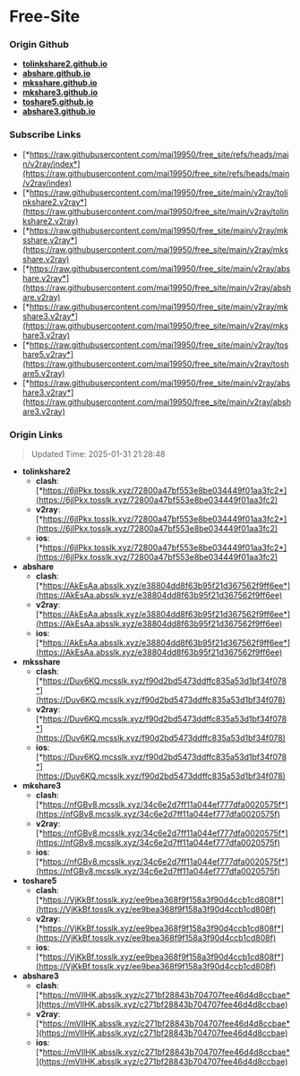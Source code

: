# Free-Site

### Origin Github

- [**tolinkshare2.github.io**](https://github.com/tolinkshare2/tolinkshare2.github.io)
- [**abshare.github.io**](https://github.com/abshare/abshare.github.io)
- [**mksshare.github.io**](https://github.com/mksshare/mksshare.github.io)
- [**mkshare3.github.io**](https://github.com/mkshare3/mkshare3.github.io)
- [**toshare5.github.io**](https://github.com/toshare5/toshare5.github.io)
- [**abshare3.github.io**](https://github.com/abshare3/abshare3.github.io)

### Subscribe Links

- [*https://raw.githubusercontent.com/mai19950/free_site/refs/heads/main/v2ray/index*](https://raw.githubusercontent.com/mai19950/free_site/refs/heads/main/v2ray/index)
- [*https://raw.githubusercontent.com/mai19950/free_site/main/v2ray/tolinkshare2.v2ray*](https://raw.githubusercontent.com/mai19950/free_site/main/v2ray/tolinkshare2.v2ray)
- [*https://raw.githubusercontent.com/mai19950/free_site/main/v2ray/mksshare.v2ray*](https://raw.githubusercontent.com/mai19950/free_site/main/v2ray/mksshare.v2ray)
- [*https://raw.githubusercontent.com/mai19950/free_site/main/v2ray/abshare.v2ray*](https://raw.githubusercontent.com/mai19950/free_site/main/v2ray/abshare.v2ray)
- [*https://raw.githubusercontent.com/mai19950/free_site/main/v2ray/mkshare3.v2ray*](https://raw.githubusercontent.com/mai19950/free_site/main/v2ray/mkshare3.v2ray)
- [*https://raw.githubusercontent.com/mai19950/free_site/main/v2ray/toshare5.v2ray*](https://raw.githubusercontent.com/mai19950/free_site/main/v2ray/toshare5.v2ray)
- [*https://raw.githubusercontent.com/mai19950/free_site/main/v2ray/abshare3.v2ray*](https://raw.githubusercontent.com/mai19950/free_site/main/v2ray/abshare3.v2ray)

### Origin Links

> Updated Time: 2025-01-31 21:28:48

- **tolinkshare2**
  - **clash**: [*https://6jIPkx.tosslk.xyz/72800a47bf553e8be034449f01aa3fc2*](https://6jIPkx.tosslk.xyz/72800a47bf553e8be034449f01aa3fc2)
  - **v2ray**: [*https://6jIPkx.tosslk.xyz/72800a47bf553e8be034449f01aa3fc2*](https://6jIPkx.tosslk.xyz/72800a47bf553e8be034449f01aa3fc2)
  - **ios**: [*https://6jIPkx.tosslk.xyz/72800a47bf553e8be034449f01aa3fc2*](https://6jIPkx.tosslk.xyz/72800a47bf553e8be034449f01aa3fc2)
- **abshare**
  - **clash**: [*https://AkEsAa.absslk.xyz/e38804dd8f63b95f21d367562f9ff6ee*](https://AkEsAa.absslk.xyz/e38804dd8f63b95f21d367562f9ff6ee)
  - **v2ray**: [*https://AkEsAa.absslk.xyz/e38804dd8f63b95f21d367562f9ff6ee*](https://AkEsAa.absslk.xyz/e38804dd8f63b95f21d367562f9ff6ee)
  - **ios**: [*https://AkEsAa.absslk.xyz/e38804dd8f63b95f21d367562f9ff6ee*](https://AkEsAa.absslk.xyz/e38804dd8f63b95f21d367562f9ff6ee)
- **mksshare**
  - **clash**: [*https://Duv6KQ.mcsslk.xyz/f90d2bd5473ddffc835a53d1bf34f078*](https://Duv6KQ.mcsslk.xyz/f90d2bd5473ddffc835a53d1bf34f078)
  - **v2ray**: [*https://Duv6KQ.mcsslk.xyz/f90d2bd5473ddffc835a53d1bf34f078*](https://Duv6KQ.mcsslk.xyz/f90d2bd5473ddffc835a53d1bf34f078)
  - **ios**: [*https://Duv6KQ.mcsslk.xyz/f90d2bd5473ddffc835a53d1bf34f078*](https://Duv6KQ.mcsslk.xyz/f90d2bd5473ddffc835a53d1bf34f078)
- **mkshare3**
  - **clash**: [*https://nfGBv8.mcsslk.xyz/34c6e2d7ff11a044ef777dfa0020575f*](https://nfGBv8.mcsslk.xyz/34c6e2d7ff11a044ef777dfa0020575f)
  - **v2ray**: [*https://nfGBv8.mcsslk.xyz/34c6e2d7ff11a044ef777dfa0020575f*](https://nfGBv8.mcsslk.xyz/34c6e2d7ff11a044ef777dfa0020575f)
  - **ios**: [*https://nfGBv8.mcsslk.xyz/34c6e2d7ff11a044ef777dfa0020575f*](https://nfGBv8.mcsslk.xyz/34c6e2d7ff11a044ef777dfa0020575f)
- **toshare5**
  - **clash**: [*https://VjKkBf.tosslk.xyz/ee9bea368f9f158a3f90d4ccb1cd808f*](https://VjKkBf.tosslk.xyz/ee9bea368f9f158a3f90d4ccb1cd808f)
  - **v2ray**: [*https://VjKkBf.tosslk.xyz/ee9bea368f9f158a3f90d4ccb1cd808f*](https://VjKkBf.tosslk.xyz/ee9bea368f9f158a3f90d4ccb1cd808f)
  - **ios**: [*https://VjKkBf.tosslk.xyz/ee9bea368f9f158a3f90d4ccb1cd808f*](https://VjKkBf.tosslk.xyz/ee9bea368f9f158a3f90d4ccb1cd808f)
- **abshare3**
  - **clash**: [*https://mVIlHK.absslk.xyz/c271bf28843b704707fee46d4d8ccbae*](https://mVIlHK.absslk.xyz/c271bf28843b704707fee46d4d8ccbae)
  - **v2ray**: [*https://mVIlHK.absslk.xyz/c271bf28843b704707fee46d4d8ccbae*](https://mVIlHK.absslk.xyz/c271bf28843b704707fee46d4d8ccbae)
  - **ios**: [*https://mVIlHK.absslk.xyz/c271bf28843b704707fee46d4d8ccbae*](https://mVIlHK.absslk.xyz/c271bf28843b704707fee46d4d8ccbae)

